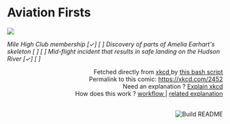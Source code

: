 # <b>Aviation Firsts</b>

[![](https://imgs.xkcd.com/comics/aviation_firsts.png)](https://xkcd.com/2452)

<i>Mile High Club membership [✓] [ ] Discovery of parts of Amelia Earhart&#39;s skeleton [ ] [ ] Mid-flight incident that results in safe landing on the Hudson River [✓] [ ]</i>

<div align="right">
  Fetched directly from
  <a href="https://xkcd.com">
    xkcd
  </a>
  by
  <a href="https://github.com/Vanille-N/Vanille-N/blob/master/fetch">
    this bash script
  </a>
</div>
<div align="right">
  Permalink to this comic:
  <a href="https://xkcd.com/2452">
    https://xkcd.com/2452
  </a>
</div>
<div align="right">
  Need an explanation ?
  <a href="https://www.explainxkcd.com/wiki/index.php/2452">
    Explain xkcd
  </a>
</div>
<div align="right">
  How does this work ?
  <a href="https://github.com/Vanille-N/Vanille-N/blob/master/.github/workflows/build.yml">
    workflow
  </a>
  |
  <a href="https://simonwillison.net/2020/Jul/10/self-updating-profile-readme/">
    related explanation
  </a>
</div><br>

<a href="https://github.com/Vanille-N/Vanille-N/actions"><img src="https://github.com/Vanille-N/Vanille-N/workflows/Build%20README/badge.svg" align="right" alt="Build README"></a>
